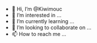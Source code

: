 - 👋 Hi, I’m @Kiwimouc
- 👀 I’m interested in ...
- 🌱 I’m currently learning ...
- 💞️ I’m looking to collaborate on ...
- 📫 How to reach me ...

<!---
Kiwimouc/Kiwimouc is a ✨ special ✨ repository because its `README.md` (this file) appears on your GitHub profile.
You can click the Preview link to take a look at your changes.
--->
